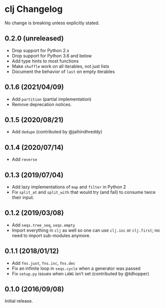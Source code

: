 # clj Changelog

No change is breaking unless explicitly stated.

## 0.2.0 (unreleased)

* Drop support for Python 2.x
* Drop support for Python 3.6 and below
* Add type hints to most functions
* Make `shuffle` work on all iterables, not just lists
* Document the behavior of `last` on empty iterables

## 0.1.6 (2021/04/09)

* Add `partition` (partial implementation)
* Remove deprecation notices.

## 0.1.5 (2020/08/21)

* Add `dedupe` (contributed by @jaihindhreddy)

## 0.1.4 (2020/07/14)

* Add `reverse`

## 0.1.3 (2019/07/04)

* Add lazy implementations of `map` and `filter` in Python 2
* Fix `split_at` and `split_with` that would try (and fail) to consume twice
  their input.

## 0.1.2 (2019/03/08)

* Add `seqs.tree_seq`, `seqs.empty`
* Import everything in `clj` as well so one can use `clj.inc` or `clj.first`;
  no need to import sub-modules anymore.

## 0.1.1 (2018/01/12)

* Add `fns.juxt`, `fns.inc`, `fns.dec`
* Fix an infinite loop in `seqs.cycle` when a generator was passed
* Fix `setup.py` issues when `LANG` isn’t set (contributed by @tdhopper)

## 0.1.0 (2016/09/08)

Initial release.
